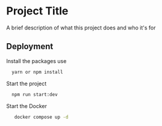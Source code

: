 
# Project Title

A brief description of what this project does and who it's for


## Deployment

Install the packages use

```bash
  yarn or npm install
```
Start the project

```bash
  npm run start:dev
```
Start the Docker

```bash
   docker compose up -d
```
